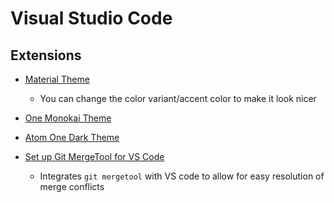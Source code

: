 # Visual Studio Code

## Extensions

- [Material Theme](https://github.com/equinusocio/vsc-material-theme)
  - You can change the color variant/accent color to make it look nicer

- [One Monokai Theme](https://github.com/azemoh/vscode-one-monokai)

- [Atom One Dark Theme](https://github.com/akamud/vscode-theme-onedark)

- [Set up Git MergeTool for VS Code](https://stackoverflow.com/questions/44549733/how-to-use-visual-studio-code-as-default-editor-for-git-mergetool/44549734#44549734)
  - Integrates `git mergetool` with VS code to allow for easy resolution of merge conflicts
